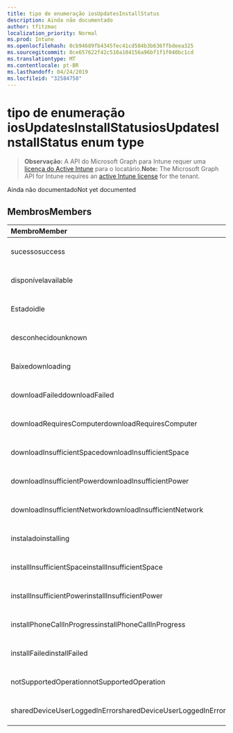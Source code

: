```yaml
---
title: tipo de enumeração iosUpdatesInstallStatus
description: Ainda não documentado
author: tfitzmac
localization_priority: Normal
ms.prod: Intune
ms.openlocfilehash: 0cb94689fb4345fec41cd584b3b636ffbdeea325
ms.sourcegitcommit: 0ce657622f42c510a104156a96bf1f1f040bc1cd
ms.translationtype: MT
ms.contentlocale: pt-BR
ms.lasthandoff: 04/24/2019
ms.locfileid: "32584758"
---
```

# <a name="iosupdatesinstallstatus-enum-type"></a><span data-ttu-id="d7a69-103">tipo de enumeração iosUpdatesInstallStatus</span><span class="sxs-lookup"><span data-stu-id="d7a69-103">iosUpdatesInstallStatus enum type</span></span>

> <span data-ttu-id="d7a69-104">**Observação:** A API do Microsoft Graph para Intune requer uma [licença do Active Intune](https://go.microsoft.com/fwlink/?linkid=839381) para o locatário.</span><span class="sxs-lookup"><span data-stu-id="d7a69-104">**Note:** The Microsoft Graph API for Intune requires an [active Intune license](https://go.microsoft.com/fwlink/?linkid=839381) for the tenant.</span></span>

<span data-ttu-id="d7a69-105">Ainda não documentado</span><span class="sxs-lookup"><span data-stu-id="d7a69-105">Not yet documented</span></span>

## <a name="members"></a><span data-ttu-id="d7a69-106">Membros</span><span class="sxs-lookup"><span data-stu-id="d7a69-106">Members</span></span>
|<span data-ttu-id="d7a69-107">Membro</span><span class="sxs-lookup"><span data-stu-id="d7a69-107">Member</span></span>|<span data-ttu-id="d7a69-108">Valor</span><span class="sxs-lookup"><span data-stu-id="d7a69-108">Value</span></span>|<span data-ttu-id="d7a69-109">Descrição</span><span class="sxs-lookup"><span data-stu-id="d7a69-109">Description</span></span>|
|:---|:---|:---|
|<span data-ttu-id="d7a69-110">sucesso</span><span class="sxs-lookup"><span data-stu-id="d7a69-110">success</span></span>|<span data-ttu-id="d7a69-111">,0</span><span class="sxs-lookup"><span data-stu-id="d7a69-111">0</span></span>|<span data-ttu-id="d7a69-112">Ainda não documentado</span><span class="sxs-lookup"><span data-stu-id="d7a69-112">Not yet documented</span></span>|
|<span data-ttu-id="d7a69-113">disponível</span><span class="sxs-lookup"><span data-stu-id="d7a69-113">available</span></span>|<span data-ttu-id="d7a69-114">1</span><span class="sxs-lookup"><span data-stu-id="d7a69-114">1</span></span>|<span data-ttu-id="d7a69-115">Ainda não documentado</span><span class="sxs-lookup"><span data-stu-id="d7a69-115">Not yet documented</span></span>|
|<span data-ttu-id="d7a69-116">Estado</span><span class="sxs-lookup"><span data-stu-id="d7a69-116">idle</span></span>|<span data-ttu-id="d7a69-117">duas</span><span class="sxs-lookup"><span data-stu-id="d7a69-117">2</span></span>|<span data-ttu-id="d7a69-118">Ainda não documentado</span><span class="sxs-lookup"><span data-stu-id="d7a69-118">Not yet documented</span></span>|
|<span data-ttu-id="d7a69-119">desconhecido</span><span class="sxs-lookup"><span data-stu-id="d7a69-119">unknown</span></span>|<span data-ttu-id="d7a69-120">3D</span><span class="sxs-lookup"><span data-stu-id="d7a69-120">3</span></span>|<span data-ttu-id="d7a69-121">Ainda não documentado</span><span class="sxs-lookup"><span data-stu-id="d7a69-121">Not yet documented</span></span>|
|<span data-ttu-id="d7a69-122">Baixe</span><span class="sxs-lookup"><span data-stu-id="d7a69-122">downloading</span></span>|<span data-ttu-id="d7a69-123">-2016330712</span><span class="sxs-lookup"><span data-stu-id="d7a69-123">-2016330712</span></span>|<span data-ttu-id="d7a69-124">Ainda não documentado</span><span class="sxs-lookup"><span data-stu-id="d7a69-124">Not yet documented</span></span>|
|<span data-ttu-id="d7a69-125">downloadFailed</span><span class="sxs-lookup"><span data-stu-id="d7a69-125">downloadFailed</span></span>|<span data-ttu-id="d7a69-126">-2016330711</span><span class="sxs-lookup"><span data-stu-id="d7a69-126">-2016330711</span></span>|<span data-ttu-id="d7a69-127">Ainda não documentado</span><span class="sxs-lookup"><span data-stu-id="d7a69-127">Not yet documented</span></span>|
|<span data-ttu-id="d7a69-128">downloadRequiresComputer</span><span class="sxs-lookup"><span data-stu-id="d7a69-128">downloadRequiresComputer</span></span>|<span data-ttu-id="d7a69-129">-2016330710</span><span class="sxs-lookup"><span data-stu-id="d7a69-129">-2016330710</span></span>|<span data-ttu-id="d7a69-130">Ainda não documentado</span><span class="sxs-lookup"><span data-stu-id="d7a69-130">Not yet documented</span></span>|
|<span data-ttu-id="d7a69-131">downloadInsufficientSpace</span><span class="sxs-lookup"><span data-stu-id="d7a69-131">downloadInsufficientSpace</span></span>|<span data-ttu-id="d7a69-132">-2016330709</span><span class="sxs-lookup"><span data-stu-id="d7a69-132">-2016330709</span></span>|<span data-ttu-id="d7a69-133">Ainda não documentado</span><span class="sxs-lookup"><span data-stu-id="d7a69-133">Not yet documented</span></span>|
|<span data-ttu-id="d7a69-134">downloadInsufficientPower</span><span class="sxs-lookup"><span data-stu-id="d7a69-134">downloadInsufficientPower</span></span>|<span data-ttu-id="d7a69-135">-2016330708</span><span class="sxs-lookup"><span data-stu-id="d7a69-135">-2016330708</span></span>|<span data-ttu-id="d7a69-136">Ainda não documentado</span><span class="sxs-lookup"><span data-stu-id="d7a69-136">Not yet documented</span></span>|
|<span data-ttu-id="d7a69-137">downloadInsufficientNetwork</span><span class="sxs-lookup"><span data-stu-id="d7a69-137">downloadInsufficientNetwork</span></span>|<span data-ttu-id="d7a69-138">-2016330707</span><span class="sxs-lookup"><span data-stu-id="d7a69-138">-2016330707</span></span>|<span data-ttu-id="d7a69-139">Ainda não documentado</span><span class="sxs-lookup"><span data-stu-id="d7a69-139">Not yet documented</span></span>|
|<span data-ttu-id="d7a69-140">instalado</span><span class="sxs-lookup"><span data-stu-id="d7a69-140">installing</span></span>|<span data-ttu-id="d7a69-141">-2016330706</span><span class="sxs-lookup"><span data-stu-id="d7a69-141">-2016330706</span></span>|<span data-ttu-id="d7a69-142">Ainda não documentado</span><span class="sxs-lookup"><span data-stu-id="d7a69-142">Not yet documented</span></span>|
|<span data-ttu-id="d7a69-143">installInsufficientSpace</span><span class="sxs-lookup"><span data-stu-id="d7a69-143">installInsufficientSpace</span></span>|<span data-ttu-id="d7a69-144">-2016330705</span><span class="sxs-lookup"><span data-stu-id="d7a69-144">-2016330705</span></span>|<span data-ttu-id="d7a69-145">Ainda não documentado</span><span class="sxs-lookup"><span data-stu-id="d7a69-145">Not yet documented</span></span>|
|<span data-ttu-id="d7a69-146">installInsufficientPower</span><span class="sxs-lookup"><span data-stu-id="d7a69-146">installInsufficientPower</span></span>|<span data-ttu-id="d7a69-147">-2016330704</span><span class="sxs-lookup"><span data-stu-id="d7a69-147">-2016330704</span></span>|<span data-ttu-id="d7a69-148">Ainda não documentado</span><span class="sxs-lookup"><span data-stu-id="d7a69-148">Not yet documented</span></span>|
|<span data-ttu-id="d7a69-149">installPhoneCallInProgress</span><span class="sxs-lookup"><span data-stu-id="d7a69-149">installPhoneCallInProgress</span></span>|<span data-ttu-id="d7a69-150">-2016330703</span><span class="sxs-lookup"><span data-stu-id="d7a69-150">-2016330703</span></span>|<span data-ttu-id="d7a69-151">Ainda não documentado</span><span class="sxs-lookup"><span data-stu-id="d7a69-151">Not yet documented</span></span>|
|<span data-ttu-id="d7a69-152">installFailed</span><span class="sxs-lookup"><span data-stu-id="d7a69-152">installFailed</span></span>|<span data-ttu-id="d7a69-153">-2016330702</span><span class="sxs-lookup"><span data-stu-id="d7a69-153">-2016330702</span></span>|<span data-ttu-id="d7a69-154">Ainda não documentado</span><span class="sxs-lookup"><span data-stu-id="d7a69-154">Not yet documented</span></span>|
|<span data-ttu-id="d7a69-155">notSupportedOperation</span><span class="sxs-lookup"><span data-stu-id="d7a69-155">notSupportedOperation</span></span>|<span data-ttu-id="d7a69-156">-2016330701</span><span class="sxs-lookup"><span data-stu-id="d7a69-156">-2016330701</span></span>|<span data-ttu-id="d7a69-157">Ainda não documentado</span><span class="sxs-lookup"><span data-stu-id="d7a69-157">Not yet documented</span></span>|
|<span data-ttu-id="d7a69-158">sharedDeviceUserLoggedInError</span><span class="sxs-lookup"><span data-stu-id="d7a69-158">sharedDeviceUserLoggedInError</span></span>|<span data-ttu-id="d7a69-159">-2016330699</span><span class="sxs-lookup"><span data-stu-id="d7a69-159">-2016330699</span></span>|<span data-ttu-id="d7a69-160">Ainda não documentado</span><span class="sxs-lookup"><span data-stu-id="d7a69-160">Not yet documented</span></span>|



